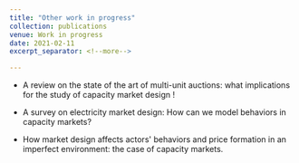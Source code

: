```yaml
---
title: "Other work in progress"
collection: publications
venue: Work in progress
date: 2021-02-11
excerpt_separator: <!--more-->

---
```



  * A review on the state of the art of multi-unit auctions: what implications for the study of capacity market design ! 

<!--more--> 

  * A survey on electricity market design: How can we model behaviors in capacity markets?
 
  * How market design affects actors' behaviors and price formation in an imperfect environment: the case of capacity markets. 

